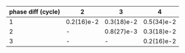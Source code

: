 phase diff (cycle)|2|3|4
----|----|----|----
1|0.2(16)e-2|0.3(18)e-2|0.5(34)e-2
2|-|0.8(27)e-3|0.3(18)e-2
3|-|-|0.2(16)e-2
